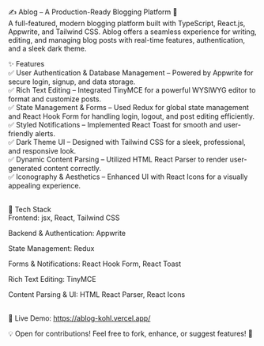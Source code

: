 ✍️ Ablog – A Production-Ready Blogging Platform 🚀
<br>
A full-featured, modern blogging platform built with TypeScript, React.js, Appwrite, and Tailwind CSS. Ablog offers a seamless experience for writing, editing, and managing blog posts with real-time features, authentication, and a sleek dark theme.
<br>

✨ Features<br>
✅ User Authentication & Database Management – Powered by Appwrite for secure login, signup, and data storage.<br>
✅ Rich Text Editing – Integrated TinyMCE for a powerful WYSIWYG editor to format and customize posts.<br>
✅ State Management & Forms – Used Redux for global state management and React Hook Form for handling login, logout, and post editing efficiently.<br>
✅ Styled Notifications – Implemented React Toast for smooth and user-friendly alerts.<br>
✅ Dark Theme UI – Designed with Tailwind CSS for a sleek, professional, and responsive look.<br>
✅ Dynamic Content Parsing – Utilized HTML React Parser to render user-generated content correctly.<br>
✅ Iconography & Aesthetics – Enhanced UI with React Icons for a visually appealing experience.<br>
<br>

🚀 Tech Stack<br>
Frontend: jsx, React, Tailwind CSS<br>

Backend & Authentication: Appwrite <br>

State Management: Redux<br>

Forms & Notifications: React Hook Form, React Toast<br>

Rich Text Editing: TinyMCE<br>

Content Parsing & UI: HTML React Parser, React Icons<br>
<br>

🔗 Live Demo: https://ablog-kohl.vercel.app/

💡 Open for contributions! Feel free to fork, enhance, or suggest features! 🚀
